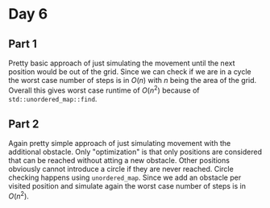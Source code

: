 # Day 6

## Part 1
Pretty basic approach of just simulating the movement until the next position would be out of the grid. Since we can check if we are in a cycle the worst case number of steps is in $O(n)$ with $n$ being the area of the grid. Overall this gives worst case runtime of $O(n^2)$ because of `std::unordered_map::find`.

## Part 2
Again pretty simple approach of just simulating movement with the additional obstacle. Only "optimization" is that only positions are considered that can be reached without atting a new obstacle. Other positions obviously cannot introduce a circle if they are never reached. Circle checking happens using `unordered_map`. Since we add an obstacle per visited position and simulate again the worst case number of steps is in $O(n^2)$.